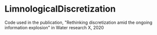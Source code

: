 # LimnologicalDiscretization
Code used in the publication, "Rethinking discretization amid the ongoing information explosion" in Water research X, 2020
